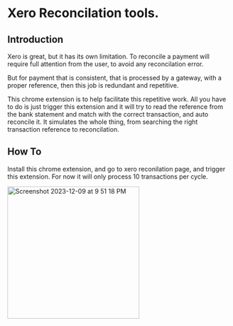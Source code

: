 # Xero Reconcilation tools.

## Introduction

Xero is great, but it has its own limitation. To reconcile a payment will require full attention from the user, to avoid any reconcilation error. 

But for payment that is consistent, that is processed by a gateway, with a proper reference, then this job is redundant and repetitive.

This chrome extension is to help facilitate this repetitive work. All you have to do is just trigger this extension and it will try to read the reference from
the bank statement and match with the correct transaction, and auto reconcile it. It simulates the whole thing, from searching the right transaction reference
to reconcilation.

## How To

Install this chrome extension, and go to xero reconilation page, and trigger this extension. For now it will only process 10 transactions per cycle.

<img width="297" alt="Screenshot 2023-12-09 at 9 51 18 PM" src="https://github.com/faizalzakaria/fz-xero-reconciliation-chrome-extension/assets/3461316/d5187979-50b5-426f-91b3-8b500632ab05">
